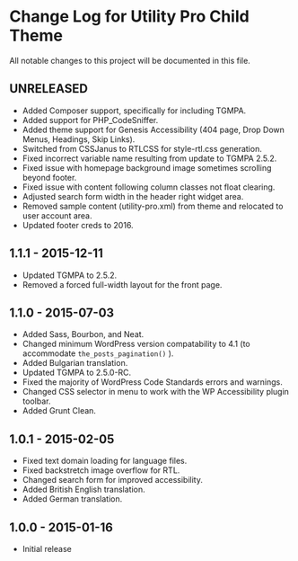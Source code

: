 # Change Log for Utility Pro Child Theme
All notable changes to this project will be documented in this file.

## UNRELEASED
- Added Composer support, specifically for including TGMPA.
- Added support for PHP_CodeSniffer.
- Added theme support for Genesis Accessibility (404 page, Drop Down Menus, Headings, Skip Links).
- Switched from CSSJanus to RTLCSS for style-rtl.css generation.
- Fixed incorrect variable name resulting from update to TGMPA 2.5.2.
- Fixed issue with homepage background image sometimes scrolling beyond footer.
- Fixed issue with content following column classes not float clearing.
- Adjusted search form width in the header right widget area.
- Removed sample content (utility-pro.xml) from theme and relocated to user account area.
- Updated footer creds to 2016.

## 1.1.1 - 2015-12-11
- Updated TGMPA to 2.5.2.
- Removed a forced full-width layout for the front page.

## 1.1.0 - 2015-07-03
- Added Sass, Bourbon, and Neat.
- Changed minimum WordPress version compatability to 4.1 (to accommodate `the_posts_pagination()` ).
- Added Bulgarian translation.
- Updated TGMPA to 2.5.0-RC.
- Fixed the majority of WordPress Code Standards errors and warnings.
- Changed CSS selector in menu to work with the WP Accessibility plugin toolbar.
- Added Grunt Clean.

## 1.0.1 - 2015-02-05

- Fixed text domain loading for language files.
- Fixed backstretch image overflow for RTL.
- Changed search form for improved accessibility.
- Added British English translation.
- Added German translation.

## 1.0.0 - 2015-01-16

- Initial release
